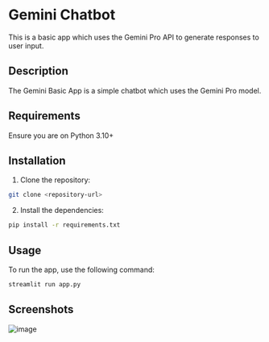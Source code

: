 # Gemini Chatbot

This is a basic app which uses the Gemini Pro API to generate responses to user input.

## Description

The Gemini Basic App is a simple chatbot which uses the Gemini Pro model.

## Requirements

Ensure you are on Python 3.10+

## Installation

1. Clone the repository:

  ```bash
  git clone <repository-url>
  ```

2. Install the dependencies:

  ```bash
  pip install -r requirements.txt
  ```

## Usage

To run the app, use the following command:
  
  ```bash
  streamlit run app.py
  ```

## Screenshots

![image](https://github.com/mp051998/gemini-chatbot/assets/25613636/8787917a-233e-4daa-980b-e52064116788)


